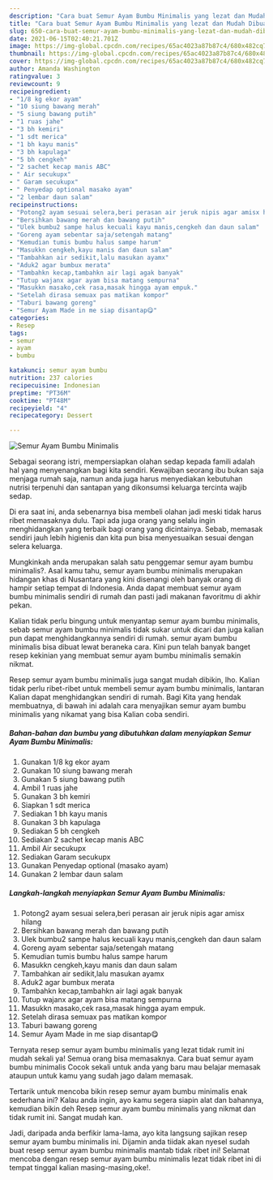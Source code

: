 ```yaml
---
description: "Cara buat Semur Ayam Bumbu Minimalis yang lezat dan Mudah Dibuat"
title: "Cara buat Semur Ayam Bumbu Minimalis yang lezat dan Mudah Dibuat"
slug: 650-cara-buat-semur-ayam-bumbu-minimalis-yang-lezat-dan-mudah-dibuat
date: 2021-06-15T02:40:21.701Z
image: https://img-global.cpcdn.com/recipes/65ac4023a87b87c4/680x482cq70/semur-ayam-bumbu-minimalis-foto-resep-utama.jpg
thumbnail: https://img-global.cpcdn.com/recipes/65ac4023a87b87c4/680x482cq70/semur-ayam-bumbu-minimalis-foto-resep-utama.jpg
cover: https://img-global.cpcdn.com/recipes/65ac4023a87b87c4/680x482cq70/semur-ayam-bumbu-minimalis-foto-resep-utama.jpg
author: Amanda Washington
ratingvalue: 3
reviewcount: 9
recipeingredient:
- "1/8 kg ekor ayam"
- "10 siung bawang merah"
- "5 siung bawang putih"
- "1 ruas jahe"
- "3 bh kemiri"
- "1 sdt merica"
- "1 bh kayu manis"
- "3 bh kapulaga"
- "5 bh cengkeh"
- "2 sachet kecap manis ABC"
- " Air secukupx"
- " Garam secukupx"
- " Penyedap optional masako ayam"
- "2 lembar daun salam"
recipeinstructions:
- "Potong2 ayam sesuai selera,beri perasan air jeruk nipis agar amisx hilang"
- "Bersihkan bawang merah dan bawang putih"
- "Ulek bumbu2 sampe halus kecuali kayu manis,cengkeh dan daun salam"
- "Goreng ayam sebentar saja/setengah matang"
- "Kemudian tumis bumbu halus sampe harum"
- "Masukkn cengkeh,kayu manis dan daun salam"
- "Tambahkan air sedikit,lalu masukan ayamx"
- "Aduk2 agar bumbux merata"
- "Tambahkn kecap,tambahkn air lagi agak banyak"
- "Tutup wajanx agar ayam bisa matang sempurna"
- "Masukkn masako,cek rasa,masak hingga ayam empuk."
- "Setelah dirasa semuax pas matikan kompor"
- "Taburi bawang goreng"
- "Semur Ayam Made in me siap disantap😋"
categories:
- Resep
tags:
- semur
- ayam
- bumbu

katakunci: semur ayam bumbu 
nutrition: 237 calories
recipecuisine: Indonesian
preptime: "PT36M"
cooktime: "PT48M"
recipeyield: "4"
recipecategory: Dessert

---
```



![Semur Ayam Bumbu Minimalis](https://img-global.cpcdn.com/recipes/65ac4023a87b87c4/680x482cq70/semur-ayam-bumbu-minimalis-foto-resep-utama.jpg)

Sebagai seorang istri, mempersiapkan olahan sedap kepada famili adalah hal yang menyenangkan bagi kita sendiri. Kewajiban seorang ibu bukan saja menjaga rumah saja, namun anda juga harus menyediakan kebutuhan nutrisi terpenuhi dan santapan yang dikonsumsi keluarga tercinta wajib sedap.

Di era  saat ini, anda sebenarnya bisa membeli olahan jadi meski tidak harus ribet memasaknya dulu. Tapi ada juga orang yang selalu ingin menghidangkan yang terbaik bagi orang yang dicintainya. Sebab, memasak sendiri jauh lebih higienis dan kita pun bisa menyesuaikan sesuai dengan selera keluarga. 



Mungkinkah anda merupakan salah satu penggemar semur ayam bumbu minimalis?. Asal kamu tahu, semur ayam bumbu minimalis merupakan hidangan khas di Nusantara yang kini disenangi oleh banyak orang di hampir setiap tempat di Indonesia. Anda dapat membuat semur ayam bumbu minimalis sendiri di rumah dan pasti jadi makanan favoritmu di akhir pekan.

Kalian tidak perlu bingung untuk menyantap semur ayam bumbu minimalis, sebab semur ayam bumbu minimalis tidak sukar untuk dicari dan juga kalian pun dapat menghidangkannya sendiri di rumah. semur ayam bumbu minimalis bisa dibuat lewat beraneka cara. Kini pun telah banyak banget resep kekinian yang membuat semur ayam bumbu minimalis semakin nikmat.

Resep semur ayam bumbu minimalis juga sangat mudah dibikin, lho. Kalian tidak perlu ribet-ribet untuk membeli semur ayam bumbu minimalis, lantaran Kalian dapat menghidangkan sendiri di rumah. Bagi Kita yang hendak membuatnya, di bawah ini adalah cara menyajikan semur ayam bumbu minimalis yang nikamat yang bisa Kalian coba sendiri.

<!--inarticleads1-->

##### Bahan-bahan dan bumbu yang dibutuhkan dalam menyiapkan Semur Ayam Bumbu Minimalis:

1. Gunakan 1/8 kg ekor ayam
1. Gunakan 10 siung bawang merah
1. Gunakan 5 siung bawang putih
1. Ambil 1 ruas jahe
1. Gunakan 3 bh kemiri
1. Siapkan 1 sdt merica
1. Sediakan 1 bh kayu manis
1. Gunakan 3 bh kapulaga
1. Sediakan 5 bh cengkeh
1. Sediakan 2 sachet kecap manis ABC
1. Ambil  Air secukupx
1. Sediakan  Garam secukupx
1. Gunakan  Penyedap optional (masako ayam)
1. Gunakan 2 lembar daun salam




<!--inarticleads2-->

##### Langkah-langkah menyiapkan Semur Ayam Bumbu Minimalis:

1. Potong2 ayam sesuai selera,beri perasan air jeruk nipis agar amisx hilang
1. Bersihkan bawang merah dan bawang putih
1. Ulek bumbu2 sampe halus kecuali kayu manis,cengkeh dan daun salam
1. Goreng ayam sebentar saja/setengah matang
1. Kemudian tumis bumbu halus sampe harum
1. Masukkn cengkeh,kayu manis dan daun salam
1. Tambahkan air sedikit,lalu masukan ayamx
1. Aduk2 agar bumbux merata
1. Tambahkn kecap,tambahkn air lagi agak banyak
1. Tutup wajanx agar ayam bisa matang sempurna
1. Masukkn masako,cek rasa,masak hingga ayam empuk.
1. Setelah dirasa semuax pas matikan kompor
1. Taburi bawang goreng
1. Semur Ayam Made in me siap disantap😋




Ternyata resep semur ayam bumbu minimalis yang lezat tidak rumit ini mudah sekali ya! Semua orang bisa memasaknya. Cara buat semur ayam bumbu minimalis Cocok sekali untuk anda yang baru mau belajar memasak ataupun untuk kamu yang sudah jago dalam memasak.

Tertarik untuk mencoba bikin resep semur ayam bumbu minimalis enak sederhana ini? Kalau anda ingin, ayo kamu segera siapin alat dan bahannya, kemudian bikin deh Resep semur ayam bumbu minimalis yang nikmat dan tidak rumit ini. Sangat mudah kan. 

Jadi, daripada anda berfikir lama-lama, ayo kita langsung sajikan resep semur ayam bumbu minimalis ini. Dijamin anda tiidak akan nyesel sudah buat resep semur ayam bumbu minimalis mantab tidak ribet ini! Selamat mencoba dengan resep semur ayam bumbu minimalis lezat tidak ribet ini di tempat tinggal kalian masing-masing,oke!.

